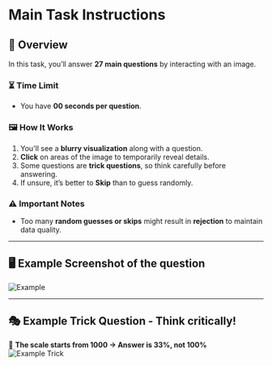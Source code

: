 # Main Task Instructions  

## 🔹 Overview  
In this task, you’ll answer **27 main questions** by interacting with an image.  

### ⏳ Time Limit  
- You have **00 seconds per question**.  

### 🖼️ How It Works  
1. You'll see a **blurry visualization** along with a question.  
2. **Click** on areas of the image to temporarily reveal details.  
3. Some questions are **trick questions**, so think carefully before answering.  
4. If unsure, it’s better to **Skip** than to guess randomly.  

### ⚠️ Important Notes  
- Too many **random guesses or skips** might result in **rejection** to maintain data quality.  

---

## 🖥️ Example Screenshot of the question  
![Example](../literacy/assets/bubble.png)  

---

## 🎭 Example Trick Question - Think critically!
🔹 **The scale starts from 1000 → Answer is 33%, not 100%**  
![Example Trick](../literacy/assets/trick.png)  



